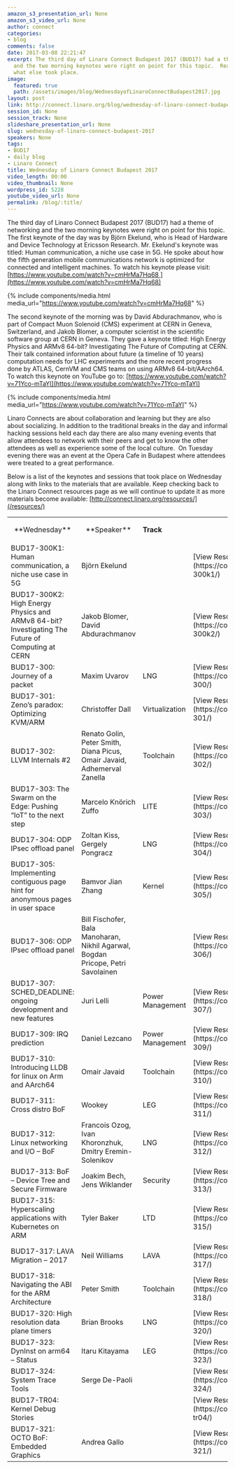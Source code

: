 ```yaml
---
amazon_s3_presentation_url: None
amazon_s3_video_url: None
author: connect
categories:
- blog
comments: false
date: 2017-03-08 22:21:47
excerpt: The third day of Linaro Connect Budapest 2017 (BUD17) had a theme of networking
  and the two morning keynotes were right on point for this topic.  Read about what
  what else took place.
image:
  featured: true
  path: /assets/images/blog/WednesdayofLinaroConnectBudapest2017.jpg
layout: post
link: http://connect.linaro.org/blog/wednesday-of-linaro-connect-budapest-2017/
session_id: None
session_track: None
slideshare_presentation_url: None
slug: wednesday-of-linaro-connect-budapest-2017
speakers: None
tags:
- BUD17
- daily blog
- Linaro Connect
title: Wednesday of Linaro Connect Budapest 2017
video_length: 00:00
video_thumbnail: None
wordpress_id: 5228
youtube_video_url: None
permalink: /blog/:title/
---
```


The third day of Linaro Connect Budapest 2017 (BUD17) had a theme of networking and the two morning keynotes were right on point for this topic. The first keynote of the day was by Björn Ekelund, who is Head of Hardware and Device Technology at Ericsson Research. Mr. Ekelund's keynote was titled: Human communication, a niche use case in 5G. He spoke about how the fifth generation mobile communications network is optimized for connected and intelligent machines. To watch his keynote please visit: [https://www.youtube.com/watch?v=cmHrMa7Hq68 ](https://www.youtube.com/watch?v=cmHrMa7Hq68)

{% include components/media.html media_url="https://www.youtube.com/watch?v=cmHrMa7Hq68" %}

The second keynote of the morning was by David Abdurachmanov, who is part of Compact Muon Solenoid (CMS) experiment at CERN in Geneva, Switzerland, and Jakob Blomer, a computer scientist in the scientific software group at CERN in Geneva. They gave a keynote titled: High Energy Physics and ARMv8 64-bit? Investigating The Future of Computing at CERN. Their talk contained information about future (a timeline of 10 years) computation needs for LHC experiments and the more recent progress done by ATLAS, CernVM and CMS teams on using ARMv8 64-bit/AArch64. To watch this keynote on YouTube go to: [https://www.youtube.com/watch?v=71Yco-mTaYI](https://www.youtube.com/watch?v=71Yco-mTaYI)

{% include components/media.html media_url="https://www.youtube.com/watch?v=71Yco-mTaYI" %}

Linaro Connects are about collaboration and learning but they are also about socializing. In addition to the traditional breaks in the day and informal hacking sessions held each day there are also many evening events that allow attendees to network with their peers and get to know the other attendees as well as experience some of the local culture.  On Tuesday evening there was an event at the Opera Cafe in Budapest where attendees were treated to a great performance.

Below is a list of the keynotes and sessions that took place on Wednesday along with links to the materials that are available. Keep checking back to the Linaro Connect resources page as we will continue to update it as more materials become available: [http://connect.linaro.org/resources/](/resources/)

<table >
<tbody >
<tr >

<td style="text-align: center;" markdown="1">
**Wednesday**
</td>

<td style="text-align: center;" markdown="1">
**Speaker**
</td>

<td markdown="1">



**Track**



</td>

<td markdown="1">

</td>
</tr>
<tr >

<td markdown="1">
BUD17-300K1: Human communication, a niche use case in 5G
</td>

<td markdown="1">
Björn Ekelund
</td>

<td markdown="1">

</td>

<td markdown="1">
[View Resources](https://connect.linaro.org/resources/bud17/bud17-300k1/)
</td>
</tr>
<tr >

<td markdown="1">
BUD17-300K2: High Energy Physics and ARMv8 64-bit? Investigating The Future of Computing at CERN
</td>

<td markdown="1">
Jakob Blomer, David Abdurachmanov
</td>

<td markdown="1">

</td>

<td markdown="1">
[View Resources](https://connect.linaro.org/resources/bud17/bud17-300k2/)
</td>
</tr>
<tr >

<td markdown="1">
BUD17-300: Journey of a packet
</td>

<td markdown="1">
Maxim Uvarov
</td>

<td markdown="1">
LNG
</td>

<td markdown="1">
[View Resources](https://connect.linaro.org/resources/bud17/bud17-300/)
</td>
</tr>
<tr >

<td markdown="1">
BUD17-301: Zeno’s paradox: Optimizing KVM/ARM
</td>

<td markdown="1">
Christoffer Dall
</td>

<td markdown="1">
Virtualization
</td>

<td markdown="1">
[View Resources](https://connect.linaro.org/resources/bud17/bud17-301/)
</td>
</tr>
<tr >

<td markdown="1">
BUD17-302: LLVM Internals #2
</td>

<td markdown="1">
Renato Golin, Peter Smith, Diana Picus, Omair Javaid, Adhemerval Zanella
</td>

<td markdown="1">
Toolchain
</td>

<td markdown="1">
[View Resources](https://connect.linaro.org/resources/bud17/bud17-302/)
</td>
</tr>
<tr >

<td markdown="1">
BUD17-303: The Swarm on the Edge: Pushing “IoT” to the next step
</td>

<td markdown="1">
Marcelo Knörich Zuffo
</td>

<td markdown="1">
LITE
</td>

<td markdown="1">
[View Resources](https://connect.linaro.org/resources/bud17/bud17-303/)
</td>
</tr>
<tr >

<td markdown="1">
BUD17-304: ODP IPsec offload panel
</td>

<td markdown="1">
Zoltan Kiss, Gergely Pongracz
</td>

<td markdown="1">
LNG
</td>

<td markdown="1">
[View Resources](https://connect.linaro.org/resources/bud17/bud17-304/)
</td>
</tr>
<tr >

<td markdown="1">
BUD17-305: Implementing contiguous page hint for anonymous pages in user space
</td>

<td markdown="1">
Bamvor Jian Zhang
</td>

<td markdown="1">
Kernel
</td>

<td markdown="1">
[View Resources](https://connect.linaro.org/resources/bud17/bud17-305/)
</td>
</tr>
<tr >

<td markdown="1">
BUD17-306: ODP IPsec offload panel
</td>

<td markdown="1">
Bill Fischofer, Bala Manoharan,
Nikhil Agarwal, Bogdan Pricope, Petri Savolainen
</td>

<td markdown="1">

</td>

<td markdown="1">
[View Resources](https://connect.linaro.org/resources/bud17/bud17-306/)
</td>
</tr>
<tr >

<td markdown="1">
BUD17-307: SCHED_DEADLINE: ongoing development and new features
</td>

<td markdown="1">
Juri Lelli
</td>

<td markdown="1">
Power Management
</td>

<td markdown="1">
[View Resources](https://connect.linaro.org/resources/bud17/bud17-307/)
</td>
</tr>
<tr >

<td markdown="1">
BUD17-309: IRQ prediction
</td>

<td markdown="1">
Daniel Lezcano
</td>

<td markdown="1">
Power Management
</td>

<td markdown="1">
[View Resources](https://connect.linaro.org/resources/bud17/bud17-309/)
</td>
</tr>
<tr >

<td markdown="1">
BUD17-310: Introducing LLDB for linux on Arm and AArch64
</td>

<td markdown="1">
Omair Javaid
</td>

<td markdown="1">
Toolchain
</td>

<td markdown="1">
[View Resources](https://connect.linaro.org/resources/bud17/bud17-310/)
</td>
</tr>
<tr >

<td markdown="1">
BUD17-311: Cross distro BoF
</td>

<td markdown="1">
Wookey
</td>

<td markdown="1">
LEG
</td>

<td markdown="1">
[View Resources](https://connect.linaro.org/resources/bud17/bud17-311/)
</td>
</tr>
<tr >

<td markdown="1">
BUD17-312: Linux networking and I/O – BoF
</td>

<td markdown="1">
Francois Ozog, Ivan Khoronzhuk, Dmitry Eremin-Solenikov
</td>

<td markdown="1">
LNG
</td>

<td markdown="1">
[View Resources](https://connect.linaro.org/resources/bud17/bud17-312/)
</td>
</tr>
<tr >

<td markdown="1">
BUD17-313: BoF – Device Tree and Secure Firmware
</td>

<td markdown="1">
Joakim Bech, Jens Wiklander
</td>

<td markdown="1">
Security
</td>

<td markdown="1">
[View Resources](https://connect.linaro.org/resources/bud17/bud17-313/)
</td>
</tr>
<tr >

<td markdown="1">
BUD17-315: Hyperscaling applications with Kubernetes on ARM
</td>

<td markdown="1">
Tyler Baker
</td>

<td markdown="1">
LTD
</td>

<td markdown="1">
[View Resources](https://connect.linaro.org/resources/bud17/bud17-315/)
</td>
</tr>
<tr >

<td markdown="1">
BUD17-317: LAVA Migration – 2017
</td>

<td markdown="1">
Neil Williams
</td>

<td markdown="1">
LAVA
</td>

<td markdown="1">
[View Resources](https://connect.linaro.org/resources/bud17/bud17-317/)
</td>
</tr>
<tr >

<td markdown="1">
BUD17-318: Navigating the ABI for the ARM Architecture
</td>

<td markdown="1">
Peter Smith
</td>

<td markdown="1">
Toolchain
</td>

<td markdown="1">
[View Resources](https://connect.linaro.org/resources/bud17/bud17-318/)
</td>
</tr>
<tr >

<td markdown="1">
BUD17-320: High resolution data plane timers
</td>

<td markdown="1">
Brian Brooks
</td>

<td markdown="1">
LNG
</td>

<td markdown="1">
[View Resources](https://connect.linaro.org/resources/bud17/bud17-320/)
</td>
</tr>
<tr >

<td markdown="1">
BUD17-323: DynInst on arm64 – Status
</td>

<td markdown="1">
Itaru Kitayama
</td>

<td markdown="1">
LEG
</td>

<td markdown="1">
[View Resources](https://connect.linaro.org/resources/bud17/bud17-323/)
</td>
</tr>
<tr >

<td markdown="1">
BUD17-324: System Trace Tools
</td>

<td markdown="1">
Serge De-Paoli
</td>

<td markdown="1">

</td>

<td markdown="1">
[View Resources](https://connect.linaro.org/resources/bud17/bud17-324/)
</td>
</tr>
<tr >

<td markdown="1">
BUD17-TR04: Kernel Debug Stories
</td>

<td markdown="1">

</td>

<td markdown="1">

</td>

<td markdown="1">
[View Resources](https://connect.linaro.org/resources/bud17/bud17-tr04/)
</td>
</tr>
<tr >

<td markdown="1">
BUD17-321: OCTO BoF: Embedded Graphics
</td>

<td markdown="1">
Andrea Gallo
</td>

<td markdown="1">

</td>

<td markdown="1">
[View Resources](https://connect.linaro.org/resources/bud17/bud17-321/)
</td>
</tr>
</tbody>
</table>
